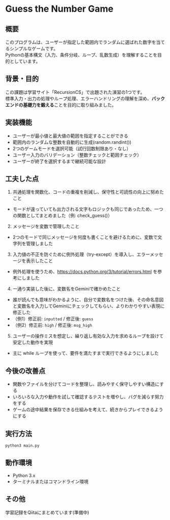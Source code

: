 # Guess the Number Game

## 概要
このプログラムは、ユーザーが指定した範囲内でランダムに選ばれた数字を当てるシンプルなゲームです。  
Pythonの基本構文（入力、条件分岐、ループ、乱数生成）を理解することを目的としています。

## 背景・目的
この課題は学習サイト「RecursionCS」で出題された演習の1つです。  
標準入力・出力の処理やループ処理、エラーハンドリングの理解を深め、**バックエンドの基礎力を鍛える**ことを目的に取り組みました。

## 実装機能
- ユーザーが最小値と最大値の範囲を指定することができる
- 範囲内のランダムな整数を自動的に生成(random.randint())
- 2つのゲームモードを選択可能（試行回数制限あり・なし）
- ユーザー入力のバリデーション（整数チェックと範囲チェック）
- ユーザーが終了を選択するまで継続可能な設計

## 工夫した点
1. 共通処理を関数化、コードの重複を削減し、保守性と可読性の向上に努めたこと
- モードが違っていても出力される文字もロジックも同じであったため、一つの関数としてまとめました（例: check_guess()）
2. メッセージを変数で管理したこと
- 2つのモードで同じメッセージを何度も書くことを避けるために、変数で文字列を管理しました
3. 入力値の不正を防ぐために例外処理（try-except）を導入し、エラーメッセージを表示したこと
- 例外処理を使うため、https://docs.python.org/3/tutorial/errors.html を参考にしました
4. 一通り実装した後に、変数名をGeminiで確かめたこと
- 誰が読んでも意味がわかるように、自分で変数名をつけた後、その命名意図と変数名を入力してGeminiにチェックしてもらい、よりわかりやすい表現に修正した
- （例1）修正前: `inputted` / 修正後: `guess`
- （例2）修正前: `high` / 修正後: `msg_high`
5. ユーザーの操作ミスを想定し、繰り返し有効な入力を求めるループを設けて安定した動作を実現
- 主に while ループを使って、要件を満たすまで実行できるようにしました

## 今後の改善点
- 関数やファイルを分けてコードを整理し、読みやすく保守しやすい構造にする
- いろいろな入力や動作を試して確認するテストを増やし、バグを減らす努力をする
- ゲームの途中結果を保存できる仕組みを考えて、続きからプレイできるようにする


## 実行方法
```bash
python3 main.py
```

## 動作環境
- Python 3.x
- ターミナルまたはコマンドライン環境

## その他
学習記録をQiitaにまとめています(準備中)